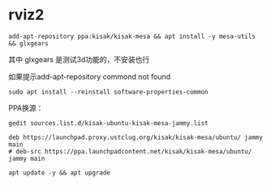 # rviz2 





```shell
add-apt-repository ppa:kisak/kisak-mesa && apt install -y mesa-utils && glxgears
```

其中 glxgears 是测试3d功能的，不安装也行

如果提示add-apt-repository commond not found
    
    sudo apt install --reinstall software-properties-common

PPA换源：

    gedit sources.list.d/kisak-ubuntu-kisak-mesa-jammy.list
    
    deb https://launchpad.proxy.ustclug.org/kisak/kisak-mesa/ubuntu/ jammy main
    # deb-src https://ppa.launchpadcontent.net/kisak/kisak-mesa/ubuntu/ jammy main
    
    apt update -y && apt upgrade